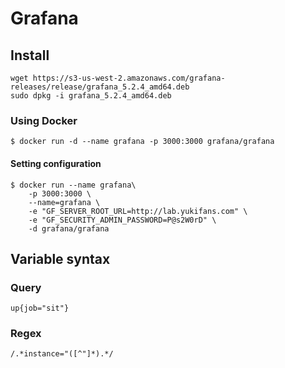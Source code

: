 # Grafana

## Install

```
wget https://s3-us-west-2.amazonaws.com/grafana-releases/release/grafana_5.2.4_amd64.deb 
sudo dpkg -i grafana_5.2.4_amd64.deb 
```

### Using Docker

```
$ docker run -d --name grafana -p 3000:3000 grafana/grafana
```

#### Setting configuration

```
$ docker run --name grafana\
    -p 3000:3000 \
    --name=grafana \
    -e "GF_SERVER_ROOT_URL=http://lab.yukifans.com" \
    -e "GF_SECURITY_ADMIN_PASSWORD=P@s2W0rD" \
    -d grafana/grafana
```

## Variable syntax

### Query

```
up{job="sit"}
```

### Regex

```
/.*instance="([^"]*).*/
```